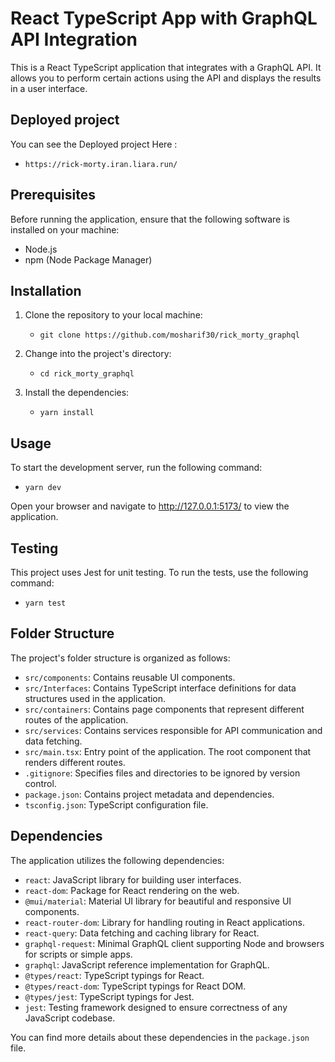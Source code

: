 # React TypeScript App with GraphQL API Integration

This is a React TypeScript application that integrates with a GraphQL API. It allows you to perform certain actions using the API and displays the results in a user interface.

## Deployed project

You can see the Deployed project Here :

- `https://rick-morty.iran.liara.run/`

## Prerequisites

Before running the application, ensure that the following software is installed on your machine:

- Node.js
- npm (Node Package Manager)

## Installation

1. Clone the repository to your local machine:

   - `git clone https://github.com/mosharif30/rick_morty_graphql`

2. Change into the project's directory:
   - `cd rick_morty_graphql`
3. Install the dependencies:
   - `yarn install`

## Usage

To start the development server, run the following command:

- `yarn dev`

Open your browser and navigate to http://127.0.0.1:5173/ to view the application.

## Testing

This project uses Jest for unit testing. To run the tests, use the following command:

- `yarn test`

## Folder Structure

The project's folder structure is organized as follows:

- `src/components`: Contains reusable UI components.
- `src/Interfaces`: Contains TypeScript interface definitions for data structures used in the application.
- `src/containers`: Contains page components that represent different routes of the application.
- `src/services`: Contains services responsible for API communication and data fetching.
- `src/main.tsx`: Entry point of the application. The root component that renders different routes.
- `.gitignore`: Specifies files and directories to be ignored by version control.
- `package.json`: Contains project metadata and dependencies.
- `tsconfig.json`: TypeScript configuration file.

## Dependencies

The application utilizes the following dependencies:

- `react`: JavaScript library for building user interfaces.
- `react-dom`: Package for React rendering on the web.
- `@mui/material`: Material UI library for beautiful and responsive UI components.
- `react-router-dom`: Library for handling routing in React applications.
- `react-query`: Data fetching and caching library for React.
- `graphql-request`: Minimal GraphQL client supporting Node and browsers for scripts or simple apps.
- `graphql`: JavaScript reference implementation for GraphQL.
- `@types/react`: TypeScript typings for React.
- `@types/react-dom`: TypeScript typings for React DOM.
- `@types/jest`: TypeScript typings for Jest.
- `jest`: Testing framework designed to ensure correctness of any JavaScript codebase.

You can find more details about these dependencies in the `package.json` file.
